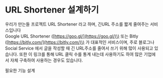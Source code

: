 # URL Shortener 설계하기

우리가 만는들 프로젝트 URL Shortener 라고 하며, 긴URL 주소를 짧게 줄여주는 서비스입니다  
Google URL Shortener \([https://goo.gl/](https://goo.gl/)\) 또는 Bitly \([https://bitly.com/](https://bitly.com/)\) 가 대표적인 서비스이며, 주로 블로그나 Social Service 에서 글을 작성할 때 긴 URL주소를 줄여서 쓰기 위해 많이 사용되고 있습니다. 또한 이 링크를 통해 URL 클릭 수를 통계 내는데 사용하기도 하여 많은 기업에서 자체 구축하여 사용하는 경우도 있습니다.

필요한 기능 설계



